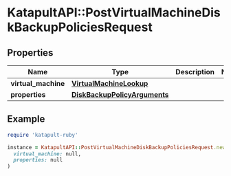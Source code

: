# KatapultAPI::PostVirtualMachineDiskBackupPoliciesRequest

## Properties

| Name | Type | Description | Notes |
| ---- | ---- | ----------- | ----- |
| **virtual_machine** | [**VirtualMachineLookup**](VirtualMachineLookup.md) |  |  |
| **properties** | [**DiskBackupPolicyArguments**](DiskBackupPolicyArguments.md) |  |  |

## Example

```ruby
require 'katapult-ruby'

instance = KatapultAPI::PostVirtualMachineDiskBackupPoliciesRequest.new(
  virtual_machine: null,
  properties: null
)
```

